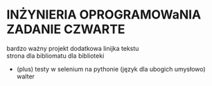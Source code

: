 # INŻYNIERIA OPROGRAMOWaNIA ZADANIE CZWARTE
bardzo ważny projekt
dodatkowa linijka tekstu \
strona dla bibliomatu dla biblioteki
+ (plus) testy w selenium na pythonie (język dla ubogich umysłowo)
walter
